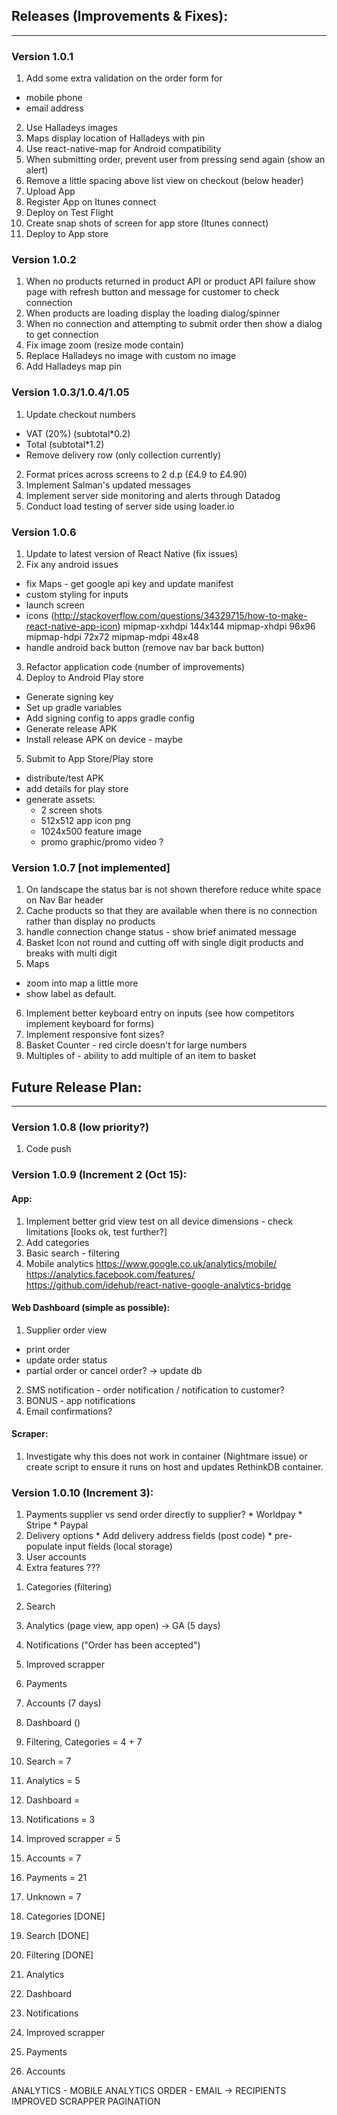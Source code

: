 ## Releases (Improvements & Fixes):
---

### Version 1.0.1
1. Add some extra validation on the order form for
  * mobile phone
  * email address
2. Use Halladeys images
3. Maps display location of Halladeys with pin
4. Use react-native-map for Android compatibility
5. When submitting order, prevent user from pressing send again (show an alert)
6. Remove a little spacing above list view on checkout (below header)
7. Upload App
8. Register App on Itunes connect
9. Deploy on Test Flight
10. Create snap shots of screen for app store (Itunes connect)
11. Deploy to App store

### Version 1.0.2
1. When no products returned in product API or product API failure show page with refresh button and message for customer to check connection
2. When products are loading display the loading dialog/spinner
3. When no connection and attempting to submit order then show a dialog to get connection
4. Fix image zoom (resize mode contain)
5. Replace Halladeys no image with custom no image
6. Add Halladeys map pin

### Version 1.0.3/1.0.4/1.05
1. Update checkout numbers
  * VAT (20%) (subtotal*0.2)
  * Total (subtotal*1.2)
  * Remove delivery row (only collection currently)
2. Format prices across screens to 2 d.p (£4.9 to £4.90)
3. Implement Salman's updated messages
4. Implement server side monitoring and alerts through Datadog
5. Conduct load testing of server side using loader.io

### Version 1.0.6
1. Update to latest version of React Native (fix issues)
2. Fix any android issues
  * fix Maps - get google api key and update manifest
  * custom styling for inputs
  * launch screen
  * icons (http://stackoverflow.com/questions/34329715/how-to-make-react-native-app-icon)
      mipmap-xxhdpi
        144x144
      mipmap-xhdpi
        96x96
      mipmap-hdpi
        72x72
      mipmap-mdpi
        48x48
  * handle android back button (remove nav bar back button)
3. Refactor application code (number of improvements)
4. Deploy to Android Play store
  * Generate signing key
  * Set up gradle variables
  * Add signing config to apps gradle config
  * Generate release APK
  * Install release APK on device - maybe
5. Submit to App Store/Play store
  * distribute/test APK
  * add details for play store
  * generate assets:
      - 2 screen shots
      - 512x512 app icon png
      - 1024x500 feature image
      - promo graphic/promo video ?

### Version 1.0.7 [not implemented]
1. On landscape the status bar is not shown therefore reduce white space on Nav Bar header
2. Cache products so that they are available when there is no connection rather than display no products
3. handle connection change status - show brief animated message
4. Basket Icon not round and cutting off with single digit products and breaks with multi digit
5. Maps
  * zoom into map a little more
  * show label as default.
6. Implement better keyboard entry on inputs (see how competitors implement keyboard for forms)
7. Implement responsive font sizes?
8. Basket Counter - red circle doesn't for large numbers
9. Multiples of - ability to add multiple of an item to basket

## Future Release Plan:
---

### Version 1.0.8 (low priority?)
1. Code push

### Version 1.0.9 (Increment 2 (Oct 15):

#### App:
1. Implement better grid view test on all device dimensions - check limitations [looks ok, test further?]
1. Add categories
2. Basic search - filtering
3. Mobile analytics
  https://www.google.co.uk/analytics/mobile/
  https://analytics.facebook.com/features/
  https://github.com/idehub/react-native-google-analytics-bridge

#### Web Dashboard (simple as possible):
1. Supplier order view
  * print order
  * update order status
  * partial order or cancel order? -> update db
2. SMS notification - order notification / notification to customer?
3. BONUS - app notifications
4. Email confirmations?

#### Scraper:
  1. Investigate why this does not work in container (Nightmare issue) or create script to ensure it runs on host and updates RethinkDB container.

### Version 1.0.10 (Increment 3):
  1) Payments supplier vs send order directly to supplier?
    * Worldpay
    * Stripe
    * Paypal
  2) Delivery options
    * Add delivery address fields (post code)
    * pre-populate input fields (local storage)
  3) User accounts
  4) Extra features ???


  1. Categories (filtering)
  2. Search
  4. Analytics (page view, app open) -> GA (5 days)
  6. Notifications ("Order has been accepted")
  7. Improved scrapper
  8. Payments
  9. Accounts (7 days)
  10. Dashboard ()

1. Filtering, Categories = 4 + 7
2. Search = 7
3. Analytics = 5
4. Dashboard =
5. Notifications = 3
6. Improved scrapper = 5
7. Accounts = 7
8. Payments = 21
9. Unknown = 7

1. Categories [DONE]
2. Search [DONE]
3. Filtering [DONE]
4. Analytics
5. Dashboard
6. Notifications
7. Improved scrapper
8. Payments
9. Accounts


ANALYTICS - MOBILE ANALYTICS
ORDER - EMAIL -> RECIPIENTS
IMPROVED SCRAPPER
PAGINATION
